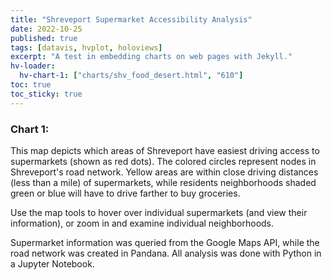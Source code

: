 ```yaml
---
title: "Shreveport Supermarket Accessibility Analysis"
date: 2022-10-25
published: true
tags: [datavis, hvplot, holoviews]
excerpt: "A test in embedding charts on web pages with Jekyll."
hv-loader:
  hv-chart-1: ["charts/shv_food_desert.html", "610"]
toc: true
toc_sticky: true
---
```


### Chart 1:

This map depicts which areas of Shreveport have easiest driving access to supermarkets (shown as red dots). The colored circles represent nodes in Shreveport's road network. Yellow areas are within close driving distances (less than a mile) of supermarkets, while residents neighborhoods shaded green or blue will have to drive farther to buy groceries. 

Use the map tools to hover over individual supermarkets (and view their information), or zoom in and examine individual neighborhoods. 

Supermarket information was queried from the Google Maps API, while the road network was created in Pandana. All analysis was done with Python in a Jupyter Notebook.

<div id="hv-chart-1"></div>
